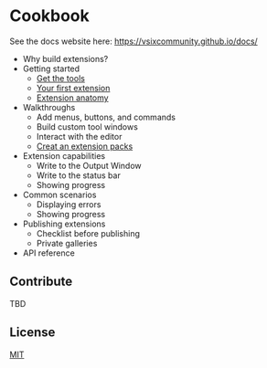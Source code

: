 # Cookbook

See the docs website here: <https://vsixcommunity.github.io/docs/>

* Why build extensions?
* Getting started
  * [Get the tools](getting-started/get-the-tools.md)
  * [Your first extension](getting-started/your-first-extension.md)
  * [Extension anatomy](getting-started/extension-anatomy.md)
* Walkthroughs
  * Add menus, buttons, and commands
  * Build custom tool windows
  * Interact with the editor
  * [Creat an extension packs](https://docs.microsoft.com/visualstudio/extensibility/walkthough-create-extension-pack)
* Extension capabilities
  * Write to the Output Window
  * Write to the status bar
  * Showing progress
* Common scenarios
  * Displaying errors
  * Showing progress
* Publishing extensions
  * Checklist before publishing
  * Private galleries
* API reference

## Contribute

TBD

## License

[MIT](LICENSE)
